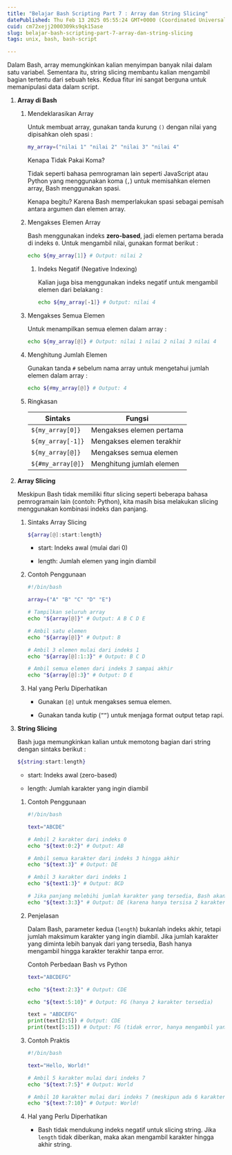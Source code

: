 ```yaml
---
title: "Belajar Bash Scripting Part 7 : Array dan String Slicing"
datePublished: Thu Feb 13 2025 05:55:24 GMT+0000 (Coordinated Universal Time)
cuid: cm72xejj2000309ks9qk15ase
slug: belajar-bash-scripting-part-7-array-dan-string-slicing
tags: unix, bash, bash-script

---
```


Dalam Bash, array memungkinkan kalian menyimpan banyak nilai dalam satu variabel. Sementara itu, string slicing membantu kalian mengambil bagian tertentu dari sebuah teks. Kedua fitur ini sangat berguna untuk memanipulasi data dalam script.

1. **Array di Bash**
    
    1. Mendeklarasikan Array
        
        Untuk membuat array, gunakan tanda kurung `()` dengan nilai yang dipisahkan oleh spasi :
        
        ```bash
        my_array=("nilai 1" "nilai 2" "nilai 3" "nilai 4"
        ```
        
        Kenapa Tidak Pakai Koma?
        
        Tidak seperti bahasa pemrograman lain seperti JavaScript atau Python yang menggunakan koma (`,`) untuk memisahkan elemen array, Bash menggunakan spasi.
        
        Kenapa begitu? Karena Bash memperlakukan spasi sebagai pemisah antara argumen dan elemen array.
        
    2. Mengakses Elemen Array
        
        Bash menggunakan indeks **zero-based**, jadi elemen pertama berada di indeks `0`. Untuk mengambil nilai, gunakan format berikut :
        
        ```bash
        echo ${my_array[1]} # Output: nilai 2
        ```
        
        1. Indeks Negatif (Negative Indexing)
            
            Kalian juga bisa menggunakan indeks negatif untuk mengambil elemen dari belakang :
            
            ```bash
            echo ${my_array[-1]} # Output: nilai 4
            ```
            
    3. Mengakses Semua Elemen
        
        Untuk menampilkan semua elemen dalam array :
        
        ```bash
        echo ${my_array[@]} # Output: nilai 1 nilai 2 nilai 3 nilai 4
        ```
        
    4. Menghitung Jumlah Elemen
        
        Gunakan tanda `#` sebelum nama array untuk mengetahui jumlah elemen dalam array :
        
        ```bash
        echo ${#my_array[@]} # Output: 4
        ```
        
    5. Ringkasan
        
        | Sintaks | Fungsi |
        | --- | --- |
        | `${my_array[0]}` | Mengakses elemen pertama |
        | `${my_array[-1]}` | Mengakses elemen terakhir |
        | `${my_array[@]}` | Mengakses semua elemen |
        | `${#my_array[@]}` | Menghitung jumlah elemen |
        
2. **Array Slicing**
    
    Meskipun Bash tidak memiliki fitur slicing seperti beberapa bahasa pemrogramain lain (contoh: Python), kita masih bisa melakukan slicing menggunakan kombinasi indeks dan panjang.
    
    1. Sintaks Array Slicing
        
        ```bash
        ${array[@]:start:length}
        ```
        
        * start: Indeks awal (mulai dari 0)
            
        * length: Jumlah elemen yang ingin diambil
            
    2. Contoh Penggunaan
        
        ```bash
        #!/bin/bash
        
        array=("A" "B" "C" "D" "E")
        
        # Tampilkan seluruh array
        echo "${array[@]}" # Output: A B C D E
        
        # Ambil satu elemen
        echo "${array[@]}" # Output: B
        
        # Ambil 3 elemen mulai dari indeks 1
        echo "${array[@]:1:3}" # Output: B C D
        
        # Ambil semua elemen dari indeks 3 sampai akhir
        echo "${array[@]:3}" # Output: D E
        ```
        
    3. Hal yang Perlu Diperhatikan
        
        * Gunakan `[@]` untuk mengakses semua elemen.
            
        * Gunakan tanda kutip (`””`) untuk menjaga format output tetap rapi.
            
3. **String Slicing**
    
    Bash juga memungkinkan kalian untuk memotong bagian dari string dengan sintaks berikut :
    
    ```bash
    ${string:start:length}
    ```
    
    * start: Indeks awal (zero-based)
        
    * length: Jumlah karakter yang ingin diambil
        
    
    1. Contoh Penggunaan
        
        ```bash
        #!/bin/bash
        
        text="ABCDE"
        
        # Ambil 2 karakter dari indeks 0
        echo "${text:0:2}" # Output: AB
        
        # Ambil semua karakter dari indeks 3 hingga akhir
        echo "${text:3}" # Output: DE
        
        # Ambil 3 karakter dari indeks 1
        echo "${text1:3}" # Output: BCD
        
        # Jika panjang melebihi jumlah karakter yang tersedia, Bash akan mengambil sampai akhir
        echo "${text:3:3}" # Output: DE (karena hanya tersisa 2 karakter)
        ```
        
    2. Penjelasan
        
        Dalam Bash, parameter kedua (`length`) bukanlah indeks akhir, tetapi jumlah maksimum karakter yang ingin diambil. Jika jumlah karakter yang diminta lebih banyak dari yang tersedia, Bash hanya mengambil hingga karakter terakhir tanpa error.
        
        Contoh Perbedaan Bash vs Python
        
        ```bash
        text="ABCDEFG"
        
        echo "${text:2:3}" # Output: CDE
        
        echo "${text:5:10}" # Output: FG (hanya 2 karakter tersedia)
        ```
        
        ```python
        text = "ABDCEFG"
        print(text[2:5]) # Output: CDE
        print(text[5:15]) # Output: FG (tidak error, hanya mengambil yang tersedia)
        ```
        
    3. Contoh Praktis
        
        ```bash
        #!/bin/bash
        
        text="Hello, World!"
        
        # Ambil 5 karakter mulai dari indeks 7
        echo "${text:7:5}" # Output: World
        
        # Ambil 10 karakter mulai dari indeks 7 (meskipun ada 6 karakter tersisa
        echo "${text:7:10}" # Output: World!
        ```
        
    4. Hal yang Perlu Diperhatikan
        
        * Bash tidak mendukung indeks negatif untuk slicing string. Jika `length` tidak diberikan, maka akan mengambil karakter hingga akhir string.